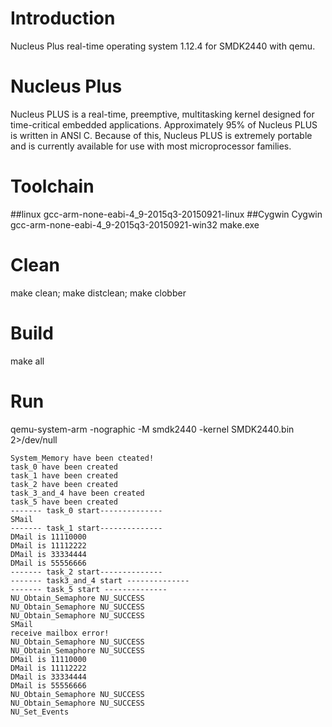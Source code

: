 # Introduction
Nucleus Plus real-time operating system 1.12.4 for SMDK2440 with qemu.

# Nucleus Plus
Nucleus PLUS is a real-time, preemptive, multitasking kernel designed for time-critical embedded applications. Approximately 95% of Nucleus PLUS is written in ANSI C.
Because of this, Nucleus PLUS is extremely portable and is currently available for use with most microprocessor families.

# Toolchain
##linux
gcc-arm-none-eabi-4_9-2015q3-20150921-linux
##Cygwin
Cygwin
gcc-arm-none-eabi-4_9-2015q3-20150921-win32
make.exe

# Clean

make clean; make distclean; make clobber

# Build
make all

# Run
qemu-system-arm -nographic -M smdk2440 -kernel SMDK2440.bin 2>/dev/null
```
System_Memory have been cteated!
task_0 have been created
task_1 have been created
task_2 have been created
task_3_and_4 have been created
task_5 have been created
------- task_0 start--------------
SMail
------- task_1 start--------------
DMail is 11110000
DMail is 11112222
DMail is 33334444
DMail is 55556666
------- task_2 start--------------
------- task3_and_4 start --------------
------- task_5 start --------------
NU_Obtain_Semaphore NU_SUCCESS
NU_Obtain_Semaphore NU_SUCCESS
NU_Obtain_Semaphore NU_SUCCESS
SMail
receive mailbox error!
NU_Obtain_Semaphore NU_SUCCESS
NU_Obtain_Semaphore NU_SUCCESS
DMail is 11110000
DMail is 11112222
DMail is 33334444
DMail is 55556666
NU_Obtain_Semaphore NU_SUCCESS
NU_Obtain_Semaphore NU_SUCCESS
NU_Set_Events
```